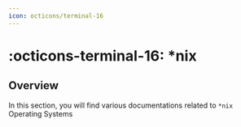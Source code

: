 ```yaml
---
icon: octicons/terminal-16
---
```


# :octicons-terminal-16: *nix

## Overview

In this section, you will find various documentations related to `*nix` Operating Systems
